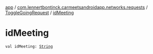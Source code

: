 [app](../../index.md) / [com.lennertbontinck.carmeetsandroidapp.networks.requests](../index.md) / [ToggleGoingRequest](index.md) / [idMeeting](./id-meeting.md)

# idMeeting

`val idMeeting: `[`String`](https://kotlinlang.org/api/latest/jvm/stdlib/kotlin/-string/index.html)